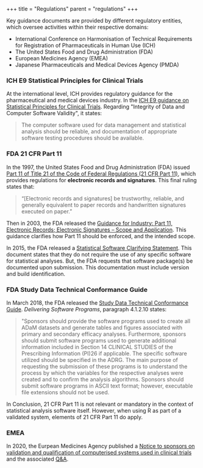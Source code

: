 +++
title = "Regulations"
parent = "regulations"
+++

Key guidance documents are provided by different regulatory entities, which  oversee activities within their respective domains: 

* International Conference on Harmonisation of Technical Requirements for Registration of Pharmaceuticals in Human Use (ICH)
* The United States Food and Drug Administration (FDA)
* European Medicines Agency (EMEA) 
* Japanese Pharmaceuticals and Medical Devices Agency (PMDA)

### ICH E9 Statistical Principles for Clinical Trials

At the international level, ICH provides regulatory guidance for the pharmaceutical and medical devices industry. In the [ICH E9 guidance on Statistical Principles for Clinical Trials](https://www.fda.gov/regulatory-information/search-fda-guidance-documents/e9-statistical-principles-clinical-trials). Regarding "Integrity of Data and Computer Software Validity", it states:

> The computer software used for data management and statistical analysis should be reliable, and documentation of appropriate software testing procedures should be available.

### FDA 21 CFR Part 11

In the 1997, the United States Food and Drug Administration (FDA) issued [Part 11 of Title 21 of the Code of Federal Regulations (21 CFR Part 11)](http://www.accessdata.fda.gov/scripts/cdrh/cfdocs/cfCFR/CFRSearch.cfm?CFRPart=11&showFR=1), which provides regulations for **electronic records and signatures**. This final ruling states that:

>“[Electronic records and signatures] be trustworthy, reliable, and generally equivalent to paper records and handwritten signatures executed on paper.”

Then in 2003, the FDA released the [Guidance for Industry: Part 11, Electronic Records; Electronic Signatures – Scope and Application](https://www.fda.gov/media/75414/download). This guidance clarifies how Part 11 should be enforced, and the intended scope.

In 2015, the FDA released a [Statistical Software Clarifying Statement](https://www.fda.gov/media/109552/download). This document states that they do not require the use of any specific software for statistical analyses. But, the FDA requests that software package(s) be documented upon submission. This documentation must include version and build identification.

### FDA Study Data Technical Conformance Guide

In March 2018, the FDA released the [Study Data Technical Conformance Guide](https://www.fda.gov/media/88173/download). *Delivering Software Programs*, paragraph 4.1.2.10 states:

>"Sponsors should provide the software programs used to create all ADaM datasets and generate tables and figures associated with primary and secondary efficacy analyses. Furthermore, sponsors should submit software programs used to generate additional information included in Section 14 CLINICAL STUDIES of the Prescribing Information (PI)26 if applicable. The specific software utilized should be specified in the ADRG.  The main purpose of requesting the submission of these programs is to understand the process by which the variables for the respective analyses were created and to confirm the analysis algorithms. Sponsors should submit software programs in ASCII text format; however, executable file extensions should not be used.

In Conclusion, 21 CFR Part 11 is not relevant or mandatory in the context of statistical analysis software itself. However, when using R as part of a validated system, elements of 21 CFR Part 11 do apply.

### EMEA

In 2020, the Eurpean Medicines Agency published a [Notice to sponsors on validation and qualification of computerised systems used in clinical trials](https://www.ema.europa.eu/en/documents/regulatory-procedural-guideline/notice-sponsors-validation-qualification-computerised-systems-used-clinical-trials_en.pdf)
and the associated [Q&A](https://www.ema.europa.eu/en/human-regulatory/research-development/compliance/good-clinical-practice/qa-good-clinical-practice-gcp).



